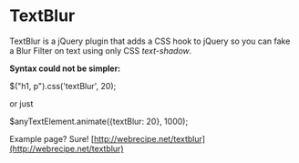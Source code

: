 TextBlur
========

TextBlur is a jQuery plugin that adds a CSS hook to jQuery so you can fake a Blur Filter on text using only CSS *text-shadow*.

__Syntax could not be simpler:__

$("h1, p").css('textBlur', 20);

or just

$anyTextElement.animate({textBlur: 20}, 1000);

Example page? Sure! [http://webrecipe.net/textblur](http://webrecipe.net/textblur)
